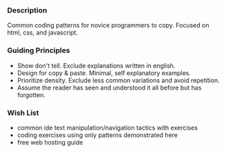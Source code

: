 ### Description
Common coding patterns for novice programmers to copy.
Focused on html, css, and javascript.

### Guiding Principles
- Show don't tell. Exclude explanations written in english.
- Design for copy & paste. Minimal, self explanatory examples.
- Prioritize density. Exclude less common variations and avoid repetition.
- Assume the reader has seen and understood it all before but has forgotten.

### Wish List
- common ide text manipulation/navigation tactics with exercises
- coding exercises using only patterns demonstrated here
- free web hosting guide
